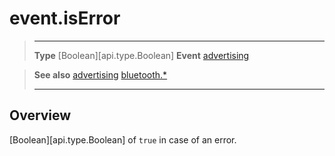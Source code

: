 # event.isError

> --------------------- ------------------------------------------------------------------------------------------
> __Type__              [Boolean][api.type.Boolean]
> __Event__             [advertising](/plugin/bluetooth/event/advertising/index.md)


> __See also__          [advertising](/plugin/bluetooth/event/advertising/index.md)
>						[bluetooth.*](/plugin/bluetooth.md)
> --------------------- ------------------------------------------------------------------------------------------

## Overview

[Boolean][api.type.Boolean] of `true` in case of an error.